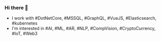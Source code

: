 ### Hi there 👋

- I work with #DotNetCore, #MSSQL, #GraphQL, #VueJS, #Elasticsearch, #kubernetes
- I'm interested in #AI, #ML, #AR, #NLP, #CompVision, #CryptoCurrency, #IoT, #Web3

<!--
**frostshoxx/frostshoxx** is a ✨ _special_ ✨ repository because its `README.md` (this file) appears on your GitHub profile.

Here are some ideas to get you started:

- 🔭 I’m currently working on ...
- 🌱 I’m currently learning ...
- 👯 I’m looking to collaborate on ...
- 🤔 I’m looking for help with ...
- 💬 Ask me about ...
- 📫 How to reach me: ...
- 😄 Pronouns: ...
- ⚡ Fun fact: ...
-->
